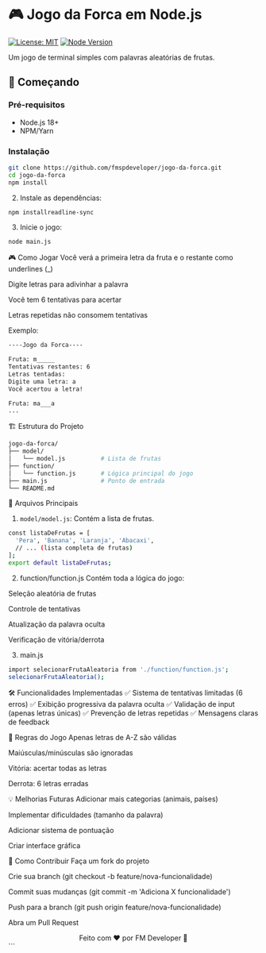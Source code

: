 # 🎮 Jogo da Forca em Node.js

[![License: MIT](https://img.shields.io/badge/License-MIT-yellow.svg)](https://opensource.org/licenses/MIT)
[![Node Version](https://img.shields.io/badge/node-%3E%3D18-brightgreen)](https://nodejs.org/)

Um jogo de terminal simples com palavras aleatórias de frutas.

## 🚀 Começando

### Pré-requisitos
- Node.js 18+
- NPM/Yarn

### Instalação
```bash 
git clone https://github.com/fmspdeveloper/jogo-da-forca.git
cd jogo-da-forca
npm install
```
2. Instale as dependências:
```bash
npm installreadline-sync
```
3. Inicie o jogo:
```bash
node main.js
```


🎮 Como Jogar
Você verá a primeira letra da fruta e o restante como underlines (_)

Digite letras para adivinhar a palavra

Você tem 6 tentativas para acertar

Letras repetidas não consomem tentativas

Exemplo:
```bash
----Jogo da Forca----

Fruta: m_____
Tentativas restantes: 6
Letras tentadas:
Digite uma letra: a
Você acertou a letra!

Fruta: ma___a
...
```
🏗️ Estrutura do Projeto
```bash
jogo-da-forca/
├── model/
│   └── model.js          # Lista de frutas
├── function/
│   └── function.js       # Lógica principal do jogo
├── main.js               # Ponto de entrada
└── README.md
```
📌 Arquivos Principais
1. `model/model.js`: Contém a lista de frutas.
```bash
const listaDeFrutas = [
  'Pera', 'Banana', 'Laranja', 'Abacaxi',
  // ... (lista completa de frutas)
];
export default listaDeFrutas;
```
2. function/function.js
   Contém toda a lógica do jogo:

Seleção aleatória de frutas

Controle de tentativas

Atualização da palavra oculta

Verificação de vitória/derrota

3. main.js
```bash
import selecionarFrutaAleatoria from './function/function.js';
selecionarFrutaAleatoria();
```
🛠️ Funcionalidades Implementadas
✅ Sistema de tentativas limitadas (6 erros)
✅ Exibição progressiva da palavra oculta
✅ Validação de input (apenas letras únicas)
✅ Prevenção de letras repetidas
✅ Mensagens claras de feedback

📝 Regras do Jogo
Apenas letras de A-Z são válidas

Maiúsculas/minúsculas são ignoradas

Vitória: acertar todas as letras

Derrota: 6 letras erradas

💡 Melhorias Futuras
Adicionar mais categorias (animais, países)

Implementar dificuldades (tamanho da palavra)

Adicionar sistema de pontuação

Criar interface gráfica

🤝 Como Contribuir
Faça um fork do projeto

Crie sua branch (git checkout -b feature/nova-funcionalidade)

Commit suas mudanças (git commit -m 'Adiciona X funcionalidade')

Push para a branch (git push origin feature/nova-funcionalidade)

Abra um Pull Request


<div align="center"> Feito com ❤️ por FM Developer 👋 </div> ```































